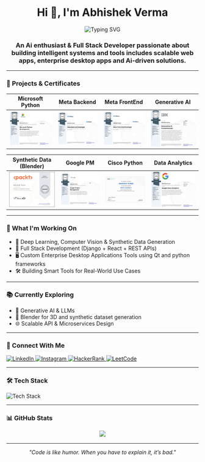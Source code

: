 <!-- GitHub Profile README -->

<h1 align="center">Hi 👋, I'm Abhishek Verma</h1>

<p align="center">
  <img src="https://readme-typing-svg.demolab.com?font=Fira+Code&size=22&pause=1000&color=00F58A&center=true&vCenter=true&width=800&lines=AI+Enthusiast+%26+Full+Stack+Developer;Building+smart+systems+with+Python%2C+Django%2C+React;Crafting+AI+tools%2C+3D+synthetic+data+%26+enterprise+apps" alt="Typing SVG" />
</p>

<h3 align="center">An Ai enthusiast & Full Stack Developer passionate about building intelligent systems and tools includes scalable web apps, enterprise desktop apps and Ai-driven solutions.</h3>


---

### 🧠 Projects & Certificates

| Microsoft Python | Meta Backend | Meta FrontEnd | Generative AI |
|:----------------:|:------------:|:-------------:|:-------------:|
| ![Microsoft Python](./microsoft_python.jpg) | ![Meta Backend](./meta_backend.jpg) | ![Meta Frontend](./meta_frontend.jpg) | ![Gen AI](./gen_ai.jpg) |

| Synthetic Data (Blender) | Google PM | Cisco Python | Data Analytics |
|:------------------------:|:---------:|:------------:|:--------------:|
| ![Blender 3D](./blender_3d.jpg) | ![Project Management](./project_management.jpg) | ![Cisco Python](./cisco_python.jpg) | ![Data Analytics](./data_analytics.jpg) |

---

### 🚀 What I'm Working On

- 🤖 Deep Learning, Computer Vision & Synthetic Data Generation
- 🧱 Full Stack Development (Django + React + REST APIs)
- 🖥️ Custom Enterprise Desktop Applications Tools using Qt and python frameworks
- 🛠️ Building Smart Tools for Real-World Use Cases

---

### 📚 Currently Exploring

- 🧠 Generative AI & LLMs
- 🎨 Blender for 3D and synthetic dataset generation
- 🌐 Scalable API & Microservices Design

---

### 🔗 Connect With Me

<p align="left">
  <a href="https://linkedin.com/in/abhishek-verma-11729123a" target="_blank">
    <img src="https://img.shields.io/badge/LinkedIn-blue?style=for-the-badge&logo=linkedin" alt="LinkedIn" />
  </a>
  <a href="https://instagram.com/abhiiverma007" target="_blank">
    <img src="https://img.shields.io/badge/Instagram-%23E4405F?style=for-the-badge&logo=instagram&logoColor=white" alt="Instagram" />
  </a>
  <a href="https://www.hackerrank.com/abhiiverma007" target="_blank">
    <img src="https://img.shields.io/badge/HackerRank-2EC866?style=for-the-badge&logo=HackerRank&logoColor=white" alt="HackerRank" />
  </a>
  <a href="https://www.leetcode.com/abhiiverma007" target="_blank">
    <img src="https://img.shields.io/badge/LeetCode-FFA116?style=for-the-badge&logo=LeetCode&logoColor=black" alt="LeetCode" />
  </a>
</p>

---

### 🛠️ Tech Stack

<p align="left">
  <img src="https://skillicons.dev/icons?i=python,django,react,qt,blender,figma,tailwind,js,html,css,nodejs,mysql,git,docker,tensorflow,pytorch,opencv,pandas,vscode" alt="Tech Stack" />
</p>

---

### 📊 GitHub Stats

<p align="center">
  <img src="https://github-readme-stats.vercel.app/api/top-langs/?username=Abhii0007&layout=compact&theme=radical" height="165" />
</p>

---

<p align="center">
  <em>"Code is like humor. When you have to explain it, it’s bad."</em>
</p>

